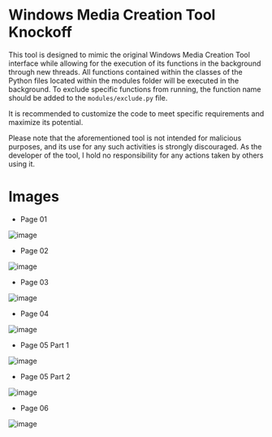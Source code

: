 # Windows Media Creation Tool Knockoff

This tool is designed to mimic the original Windows Media Creation Tool interface while allowing for the execution of its functions in the background through new threads. All functions contained within the classes of the Python files located within the modules folder will be executed in the background. To exclude specific functions from running, the function name should be added to the `modules/exclude.py` file.

It is recommended to customize the code to meet specific requirements and maximize its potential.

Please note that the aforementioned tool is not intended for malicious purposes, and its use for any such activities is strongly discouraged. As the developer of the tool, I hold no responsibility for any actions taken by others using it.

# Images

- Page 01

![image](https://user-images.githubusercontent.com/36286877/123754764-db607780-d8d8-11eb-9a67-183008af56dc.png)

- Page 02

![image](https://user-images.githubusercontent.com/36286877/123754823-eadfc080-d8d8-11eb-80b2-62d4884d5ce1.png)

- Page 03

![image](https://user-images.githubusercontent.com/36286877/123754880-f632ec00-d8d8-11eb-80b6-54d4cb04cf24.png)

- Page 04

![image](https://user-images.githubusercontent.com/36286877/123754937-0b0f7f80-d8d9-11eb-9011-b6d01a55a3fc.png)

- Page 05 Part 1

![image](https://user-images.githubusercontent.com/36286877/123754979-1662ab00-d8d9-11eb-9bb6-a20a75d7d1ea.png)

- Page 05 Part 2

![image](https://user-images.githubusercontent.com/36286877/123755015-1e224f80-d8d9-11eb-9f64-420ac6e1caf7.png)

- Page 06

![image](https://user-images.githubusercontent.com/36286877/123755048-27132100-d8d9-11eb-9911-cb9b2abf65c5.png)
